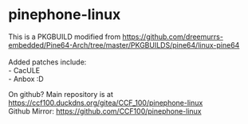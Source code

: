 # pinephone-linux

This is a PKGBUILD modified from https://github.com/dreemurrs-embedded/Pine64-Arch/tree/master/PKGBUILDS/pine64/linux-pine64 \
\
Added patches include:\
    - CacULE\
    - Anbox :D

On github? Main repository is at https://ccf100.duckdns.org/gitea/CCF_100/pinephone-linux \
Github Mirror: https://github.com/CCF100/pinephone-linux
